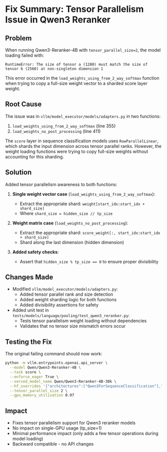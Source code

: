 # Fix Summary: Tensor Parallelism Issue in Qwen3 Reranker

## Problem
When running Qwen3-Reranker-4B with `tensor_parallel_size=2`, the model loading failed with:
```
RuntimeError: The size of tensor a (1280) must match the size of tensor b (2560) at non-singleton dimension 1
```

This error occurred in the `load_weights_using_from_2_way_softmax` function when trying to copy a full-size weight vector to a sharded score layer weight.

## Root Cause
The issue was in `vllm/model_executor/models/adapters.py` in two functions:
1. `load_weights_using_from_2_way_softmax` (line 355)
2. `load_weights_no_post_processing` (line 411)

The `score` layer in sequence classification models uses `RowParallelLinear`, which shards the input dimension across tensor parallel ranks. However, the weight loading functions were trying to copy full-size weights without accounting for this sharding.

## Solution
Added tensor parallelism awareness to both functions:

1. **Single weight vector case** (`load_weights_using_from_2_way_softmax`):
   - Extract the appropriate shard: `weight[start_idx:start_idx + shard_size]`
   - Where `shard_size = hidden_size // tp_size`

2. **Weight matrix case** (`load_weights_no_post_processing`):
   - Extract the appropriate shard: `score_weight[:, start_idx:start_idx + shard_size]`
   - Shard along the last dimension (hidden dimension)

3. **Added safety checks**:
   - Assert that `hidden_size % tp_size == 0` to ensure proper divisibility

## Changes Made
- Modified `vllm/model_executor/models/adapters.py`:
  - Added tensor parallel rank and size detection
  - Added weight sharding logic for both functions
  - Added divisibility assertions for safety
- Added unit test in `tests/models/language/pooling/test_qwen3_reranker.py`:
  - Tests tensor parallelism weight loading without dependencies
  - Validates that no tensor size mismatch errors occur

## Testing the Fix
The original failing command should now work:
```bash
python -m vllm.entrypoints.openai.api_server \
  --model Qwen/Qwen3-Reranker-4B \
  --task score \
  --enforce_eager True \
  --served_model_name Qwen/Qwen3-Reranker-4B-30k \
  --hf_overrides '{"architectures":["Qwen3ForSequenceClassification"],"classifier_from_token":["no","yes"],"is_original_qwen3_reranker":true}' \
  --tensor_parallel_size 2 \
  --gpu_memory_utilization 0.97
```

## Impact
- Fixes tensor parallelism support for Qwen3 reranker models
- No impact on single-GPU usage (tp_size=1)
- Minimal performance impact (only adds a few tensor operations during model loading)
- Backward compatible - no API changes